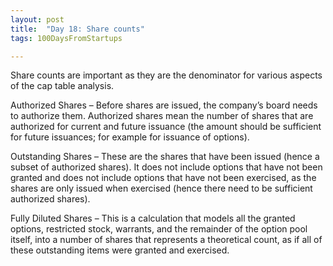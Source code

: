 ```yaml
---
layout: post
title:  "Day 18: Share counts"
tags: 100DaysFromStartups

---
```


Share counts are important as they are the denominator for various aspects of the cap table analysis.

Authorized Shares – Before shares are issued, the company’s board needs to authorize them. Authorized shares mean the number of shares that are authorized for current and future issuance (the amount should be sufficient for future issuances; for example for issuance of options).

Outstanding Shares – These are the shares that have been issued (hence a subset of authorized shares). It does not include options that have not been granted and does not include options that have not been exercised, as the shares are only issued when exercised (hence there need to be sufficient authorized shares).

Fully Diluted Shares – This is a calculation that models all the granted options, restricted stock, warrants, and the remainder of the option pool itself, into a number of shares that represents a theoretical count, as if all of these outstanding items were granted and exercised.
